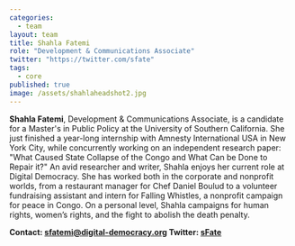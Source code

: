 ```yaml
---
categories: 
  - team
layout: team
title: Shahla Fatemi
role: "Development & Communications Associate"
twitter: "https://twitter.com/sfate"
tags: 
  - core
published: true
image: /assets/shahlaheadshot2.jpg
---
```


**Shahla Fatemi**, Development & Communications Associate, is a candidate for a Master's in Public Policy at the University of Southern California. She just finished a year-long internship with Amnesty International USA in New York City, while concurrently working on an independent research paper: "What Caused State Collapse of the Congo and What Can be Done to Repair it?" An avid researcher and writer, Shahla enjoys her current role at Digital Democracy. She has worked both in the corporate and nonprofit worlds, from a restaurant manager for Chef Daniel Boulud to a volunteer fundraising assistant and intern for Falling Whistles, a nonprofit campaign for peace in Congo. On a personal level, Shahla campaigns for human rights, women’s rights, and the fight to abolish the death penalty.

**Contact: [sfatemi@digital-democracy.org](mailto:sfatemi@digital-democracy.org) 
Twitter: [sFate](https://twitter.com/sFate)**